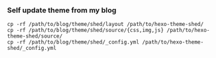 ### Self update theme from my blog

    cp -rf /path/to/blog/theme/shed/layout /path/to/hexo-theme-shed/
    cp -rf /path/to/blog/theme/shed/source/{css,img,js} /path/to/hexo-theme-shed/source/
    cp -rf /path/to/blog/theme/shed/_config.yml /path/to/hexo-theme-shed/_config.yml
